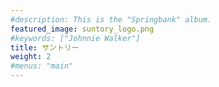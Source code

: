 ```yaml
---
#description: This is the "Springbank" album.
featured_image: suntory_logo.png
#keywords: ["Johnnie Walker"]
title: サントリー
weight: 2
#menus: "main"
---
```

